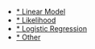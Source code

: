 - [\* Linear Model](https://github.com/bochendong/DS3000_final_review/tree/main/Linear%20Model)
- [\* Likelihood](https://github.com/bochendong/DS3000_final_review/tree/main/Likelihood)
- [\* Logistic Regression](https://github.com/bochendong/DS3000_final_review/tree/main/Logistic%20Regression)
- [\* Other](https://github.com/bochendong/DS3000_final_review/tree/main/Other)

